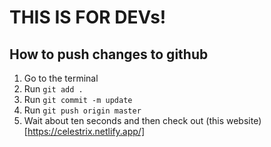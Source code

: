 <!--HEY!!! IF YOU SEE THIS TEXT, INSTEAD PREVIEW THE MARKDOWN FILE IN THE GITHUB REPOSITORY-->

# THIS IS FOR DEVs!

## How to push changes to github

1. Go to the terminal
2. Run `git add .`
3. Run `git commit -m update`
4. Run `git push origin master`
5. Wait about ten seconds and then check out (this website)[https://celestrix.netlify.app/]
